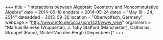 +++
title = "Interactions between Algebraic Geometry and Noncommutative Algebra"
date = 2014-05-18
enddate = 2014-05-24
dates = "May 18 - 24, 2014"
dateadded = 2013-09-30
location = "Oberwolfach, Germany"
webpage = "http://www.mfo.de/occasion/1421/www_view"
organisers = "Markus Reineke (Wuppertal), J. Toby Stafford (Manchester), Catharina Stroppel (Bonn), Michel Van den Bergh (Diepenbeek)"
+++
